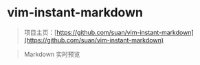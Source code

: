 vim-instant-markdown
====================

> 项目主页：[https://github.com/suan/vim-instant-markdown](https://github.com/suan/vim-instant-markdown)

> Markdown 实时预览

